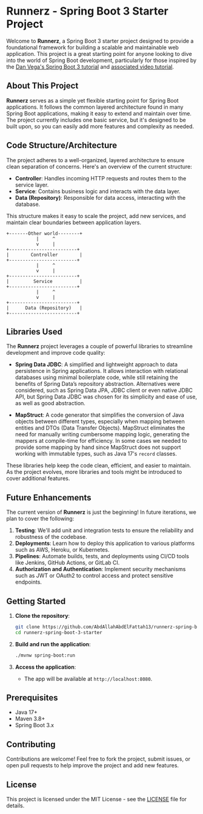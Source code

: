 # Runnerz - Spring Boot 3 Starter Project

Welcome to **Runnerz**, a Spring Boot 3 starter project designed to provide a foundational framework for building a
scalable and maintainable web application. This project is a great starting point for anyone looking to dive into the
world of Spring Boot development, particularly for those inspired by
the [Dan Vega's Spring Boot 3 tutorial](https://github.com/danvega/fcc-spring-boot-3)
and [associated video tutorial](https://www.youtube.com/watch?v=31KTdfRH6nY).

## About This Project

**Runnerz** serves as a simple yet flexible starting point for Spring Boot applications. It follows the common layered
architecture found in many Spring Boot applications, making it easy to extend and maintain over time. The project
currently includes one basic service, but it's designed to be built upon, so you can easily add more features and
complexity as needed.

## Code Structure/Architecture

The project adheres to a well-organized, layered architecture to ensure clean separation of concerns. Here's an overview
of the current structure:

- **Controller**: Handles incoming HTTP requests and routes them to the service layer.
- **Service**: Contains business logic and interacts with the data layer.
- **Data (Repository)**: Responsible for data access, interacting with the database.

This structure makes it easy to scale the project, add new services, and maintain clear boundaries between application
layers.

```plaintext
+-------Other world--------+
           |     ^
           v     |
+-------------------------+
|        Controller        |
+-------------------------+
           |     ^
           v     |
+-------------------------+
|         Service          |
+-------------------------+
           |     ^
           v     |
+-------------------------+
|      Data (Repository)   |
+-------------------------+

```

## Libraries Used

The **Runnerz** project leverages a couple of powerful libraries to streamline development and improve code quality:

- **Spring Data JDBC**: A simplified and lightweight approach to data persistence in Spring applications. It allows
  interaction with relational databases using minimal boilerplate code, while still retaining the benefits of Spring
  Data’s repository abstraction. Alternatives were considered, such as Spring Data JPA, JDBC client or even native JDBC
  API, but Spring Data JDBC was chosen for its simplicity and ease of use, as well as good abstraction.

- **MapStruct**: A code generator that simplifies the conversion of Java objects between different types, especially
  when mapping between entities and DTOs (Data Transfer Objects). MapStruct eliminates the need for manually writing
  cumbersome mapping logic, generating the mappers at compile-time for efficiency. In some cases we needed to provide
  some mapping by hand since MapStruct does not support working with immutable types, such as Java 17's ```record```
  classes.

These libraries help keep the code clean, efficient, and easier to maintain. As the project evolves, more libraries and
tools might be introduced to cover additional features.

## Future Enhancements

The current version of **Runnerz** is just the beginning! In future iterations, we plan to cover the following:

1. **Testing**: We'll add unit and integration tests to ensure the reliability and robustness of the codebase.
2. **Deployments**: Learn how to deploy this application to various platforms such as AWS, Heroku, or Kubernetes.
3. **Pipelines**: Automate builds, tests, and deployments using CI/CD tools like Jenkins, GitHub Actions, or GitLab CI.
4. **Authorization and Authentication**: Implement security mechanisms such as JWT or OAuth2 to control access and
   protect sensitive endpoints.

## Getting Started

1. **Clone the repository**:
    ```bash
    git clone https://github.com/AbdAllahAbdElFattah13/runnerz-spring-boot-3-starter.git
    cd runnerz-spring-boot-3-starter
    ```

2. **Build and run the application**:
    ```bash
    ./mvnw spring-boot:run
    ```

3. **Access the application**:
    - The app will be available at `http://localhost:8080`.

## Prerequisites

- Java 17+
- Maven 3.8+
- Spring Boot 3.x

## Contributing

Contributions are welcome! Feel free to fork the project, submit issues, or open pull requests to help improve the
project and add new features.

## License

This project is licensed under the MIT License - see the [LICENSE](LICENSE) file for details.
